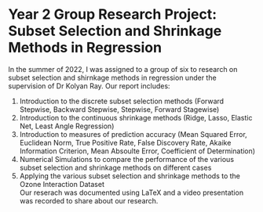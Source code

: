 # Year 2 Group Research Project: Subset Selection and Shrinkage Methods in Regression
In the summer of 2022, I was assigned to a group of six to research on subset selection and shirnkage methods in regression under the supervision of Dr Kolyan Ray. Our report includes:
1. Introduction to the discrete subset selection methods (Forward Stepwise, Backward Stepwise, Stepwise, Forward Stagewise)
2. Introduction to the continuous shrinkage methods (Ridge, Lasso, Elastic Net, Least Angle Regression)
3. Introduction to measures of prediction accuracy (Mean Squared Error, Euclidean Norm, True Positive Rate, False Discovery Rate, Akaike Information Criterion, Mean Absoulte Error, Coefficient of Determination)
4. Numerical Simulations to compare the performance of the various subset selection and shrinkage methods on different cases
5. Applying the various subset selection and shrinkage methods to the Ozone Interaction Dataset <br />
Our reserach was documented using LaTeX and a video presentation was recorded to share about our research. 
